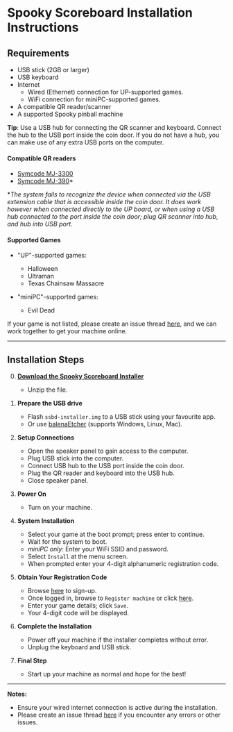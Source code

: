 # Spooky Scoreboard Installation Instructions

## Requirements
- USB stick (2GB or larger)
- USB keyboard
- Internet
  - Wired (Ethernet) connection for UP-supported games.
  - WiFi connection for miniPC-supported games.
- A compatible QR reader/scanner
- A supported Spooky pinball machine

**Tip**: Use a USB hub for connecting the QR scanner and keyboard. Connect the
hub to the USB port inside the coin door. If you do not have a hub, you can make
use of any extra USB ports on the computer.

#### Compatible QR readers
- [Symcode MJ-3300](https://amzn.to/4fuNqTx)
- [Symcode MJ-390](https://amzn.to/40QrH4D)*

**The system fails to recognize the device when connected via the USB extension cable that
is accessible inside the coin door. It does work however when connected directly
to the UP board, or when using a USB hub connected to the port inside the coin door; 
plug QR scanner into hub, and hub into USB port.*

#### Supported Games
- "UP"-supported games:
  - Halloween
  - Ultraman
  - Texas Chainsaw Massacre

- "miniPC"-supported games:
  - Evil Dead

If your game is not listed, please create an issue thread [here](https://github.com/gregcube/spooky_scoreboard_daemon/issues),
and we can work together to get your machine online.

---

## Installation Steps

0. [**Download the Spooky Scoreboard Installer**](https://spookyscoreboard.com/ssbd-installer.zip)
   - Unzip the file.

1. **Prepare the USB drive**
   - Flash `ssbd-installer.img` to a USB stick using your favourite app.
   - Or use [balenaEtcher](https://etcher.balena.io/) (supports Windows, Linux, Mac).

2. **Setup Connections**
   - Open the speaker panel to gain access to the computer.
   - Plug USB stick into the computer.
   - Connect USB hub to the USB port inside the coin door.
   - Plug the QR reader and keyboard into the USB hub.
   - Close speaker panel.

3. **Power On**
   - Turn on your machine.

4. **System Installation**
   - Select your game at the boot prompt; press enter to continue.
   - Wait for the system to boot.
   - *miniPC only*: Enter your WiFi SSID and password.
   - Select `Install` at the menu screen.
   - When prompted enter your 4-digit alphanumeric registration code.

5. **Obtain Your Registration Code**
   - Browse [here](https://spookyscoreboard.com/user/register) to sign-up.
   - Once logged in, browse to `Register machine` or click [here](https://spookyscoreboard.com/m/add).
   - Enter your game details; click `Save`.
   - Your 4-digit code will be displayed.

6. **Complete the Installation**
   - Power off your machine if the installer completes without error.
   - Unplug the keyboard and USB stick.

7. **Final Step**
   - Start up your machine as normal and hope for the best!

---

**Notes:**
- Ensure your wired internet connection is active during the installation.
- Please create an issue thread [here](https://github.com/gregcube/spooky_scoreboard_daemon/issues)
if you encounter any errors or other issues.
